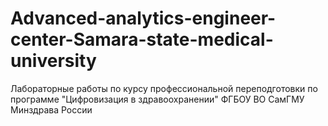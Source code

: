 # Advanced-analytics-engineer-center-Samara-state-medical-university
Лабораторные работы по курсу профессиональной переподготовки по программе "Цифровизация в здравоохранении" ФГБОУ ВО СамГМУ Минздрава России
